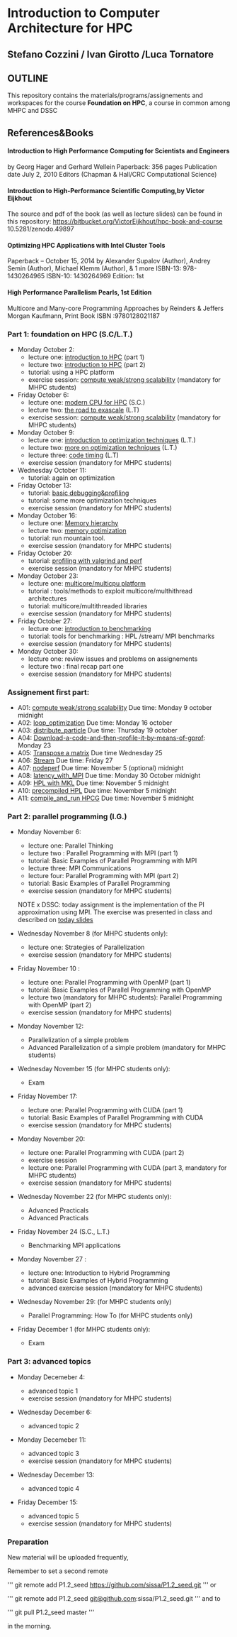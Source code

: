 # Introduction to Computer Architecture for HPC


## Stefano Cozzini / Ivan Girotto /Luca Tornatore

## OUTLINE

This repository contains the  materials/programs/assignements and workspaces for the
course **Foundation on HPC**, a course in common among MHPC and DSSC


## References&Books

#### Introduction to High Performance Computing for Scientists and Engineers
by Georg Hager and Gerhard Wellein
Paperback: 356 pages
Publication date  July 2, 2010
Editors (Chapman & Hall/CRC Computational Science)

#### Introduction to High-Performance Scientific Computing,by Victor Eijkhout
The source and pdf of the book (as well as lecture slides) can be found in this repository:
https://bitbucket.org/VictorEijkhout/hpc-book-and-course
10.5281/zenodo.49897

#### Optimizing HPC Applications with Intel Cluster Tools 
Paperback – October 15, 2014
by Alexander Supalov  (Author), Andrey Semin  (Author), Michael Klemm  (Author), & 1 more
ISBN-13: 978-1430264965  ISBN-10: 1430264969  Edition: 1st

#### High Performance Parallelism Pearls, 1st Edition
Multicore and Many-core Programming Approaches
by Reinders   &    Jeffers  
Morgan Kaufmann, Print Book ISBN :9780128021187


### Part 1: foundation on HPC  (S.C/L.T.)

- Monday October 2:
  - lecture one: [introduction to HPC] (part 1)
  - lecture two: [introduction to HPC] (part 2)
  - tutorial: using a HPC platform 
  - exercise session: [compute weak/strong scalability]  (mandatory for MHPC students)
- Friday October 6: 
  - lecture one: [modern CPU for HPC] (S.C.)
  - lecture two: [the road to exascale] (L.T)
  - exercise session: [compute weak/strong scalability] (mandatory for MHPC students)
- Monday October 9:
  - lecture one: [introduction to optimization techniques] (L.T.)
  - lecture two: [more on optimization techniques] (L.T.)
  - lecture three: [code timing] (L.T)
  - exercise session (mandatory for MHPC students)
- Wednesday October 11:
   - tutorial: again on optimization 
- Friday October 13: 
  - tutorial: [basic debugging&profiling]
  - tutorial: some more optimization techniques  
  - exercise session (mandatory for MHPC students)
- Monday October 16:
  - lecture one: [Memory hierarchy] 
  - lecture two: [memory optimization]
  - tutorial: run mountain tool. 
  - exercise session (mandatory for MHPC students) 
- Friday October 20: 
  - tutorial:   [profiling with valgrind and perf]      
  - exercise session (mandatory for MHPC students)
- Monday October 23:
  - lecture one: [multicore/multicpu platform] 
  - tutorial :   tools/methods to exploit multicore/multhithread architectures 
  - tutorial:  multicore/multithreaded  libraries 
  - exercise session (mandatory for MHPC students)
- Friday October 27: 
  - lecture one: [introduction to benchmarking] 
  - tutorial: tools for benchmarking : HPL /stream/ MPI benchmarks 
  - exercise session (mandatory for MHPC students)  
- Monday October 30:
  - lecture one: review issues and problems on assignements 
  - lecture two : final recap part one 
  - exercise session (mandatory for MHPC students)

### Assignement first part: 
 - A01: [compute weak/strong scalability] Due time: Monday 9 october midnight 
 - A02: [loop_optimization]  Due time: Monday 16 october 
 - A03: [distribute_particle] Due time: Thursday 19 october 
 - A04: [Download-a-code-and-then-profile-it-by-means-of-gprof]: Monday 23
 - A05: [Transpose a matrix] Due time Wednesday 25
 - A06: [Stream] Due time: Friday 27
 - A07: [nodeperf] Due time: November 5 (optional) midnight
 - A08: [latency_with_MPI] Due time: Monday 30 October midnight
 - A09: [HPL with MKL] Due time: November 5 midnight 
 - A10: [precompiled HPL] Due time: November 5 midnight 
 - A11: [compile_and_run HPCG] Due time: November 5 midnight 


### Part 2: parallel programming (I.G.)

- Monday November 6: 
  - lecture one: Parallel Thinking
  - lecture two : Parallel Programming with MPI (part 1)
  - tutorial: Basic Examples of Parallel Programming with MPI
  - lecture three: MPI Communications 
  - lecture four: Parallel Programming with MPI (part 2)
  - tutorial: Basic Examples of Parallel Programming 
  - exercise session (mandatory for MHPC students)
  
  NOTE x DSSC: today assignment is the implementation of the PI approximation using MPI. 
  The exercise was presented in class and described on [today slides]

- Wednesday November 8 (for MHPC students only): 
  - lecture one: Strategies of Parallelization
  - exercise session (mandatory for MHPC students)

- Friday November 10 : 
  - lecture one: Parallel Programming with OpenMP (part 1)
  - tutorial: Basic Examples of Parallel Programming with OpenMP
  - lecture two (mandatory for MHPC students): Parallel Programming with OpenMP (part 2)
  - exercise session (mandatory for MHPC students)
  
- Monday November 12:
  - Parallelization of a simple problem 
  - Advanced Parallelization of a simple problem (mandatory for MHPC students)
  
- Wednesday November 15 (for MHPC students only):
  - Exam
  
- Friday November 17:
  - lecture one: Parallel Programming with CUDA (part 1)
  - tutorial: Basic Examples of Parallel Programming with CUDA
  - exercise session (mandatory for MHPC students)

- Monday November 20: 
  - lecture one: Parallel Programming with CUDA (part 2)
  - exercise session
  - lecture one: Parallel Programming with CUDA (part 3, mandatory for MHPC students)
  - exercise session (mandatory for MHPC students)

- Wednesday November 22 (for MHPC students only): 
  - Advanced Practicals
  - Advanced Practicals

- Friday November 24 (S.C., L.T.)
  - Benchmarking MPI applications

- Monday November 27 : 
  - lecture one: Introduction to Hybrid Programming
  - tutorial: Basic Examples of Hybrid Programming
  - advanced exercise session (mandatory for MHPC students)
  
- Wednesday November 29: (for MHPC students only)
  - Parallel Programming: How To (for MHPC students only)

- Friday December 1 (for MHPC students only):
  - Exam
  
### Part 3: advanced topics

- Monday Decemeber 4: 
  - advanced topic 1
  - exercise session (mandatory for MHPC students)
  
- Wednesday December 6:
  - advanced topic 2 

- Monday Decemeber 11: 
  - advanced topic 3
  - exercise session (mandatory for MHPC students)
  
- Wednesday December 13:
  - advanced topic 4  

- Friday  December 15:
  - advanced topic 5
  - exercise session (mandatory for MHPC students)

[introduction to HPC]: https://github.com/sissa/P1.2_seed/blob/master/lectures/MHPC-FHPC-lecture1.pdf
[compute weak/strong scalability]: https://github.com/sissa/P1.2_seed/tree/master/D1-hands-on#part-2-compute-strong-and-weak-scalability-of-an-hpc-application
[modern CPU for HPC]: https://github.com/sissa/P1.2_seed/blob/master/lectures/MHPC-FHPC-lecture2.pdf
[the road to exascale]: https://github.com/sissa/P1.2_seed/blob/master/lectures/MHPC-FHPC-lecture2b.pdf
[introduction to optimization techniques]: https://github.com/sissa/P1.2_seed/blob/master/lectures/MHPC-FHPC-lecture3.pdf
[more on optimization techniques]: https://github.com/sissa/P1.2_seed/blob/master/lectures/MHPC-FHPC-lecture3b.pdf
[code timing]: https://github.com/sissa/P1.2_seed/blob/master/lectures/MHPC-FHPC-lecture3c.pdf 
[basic debugging&profiling]: https://github.com/sissa/P1.2_seed/blob/master/lectures/MHPC-FHPC-lecture4.pdf
[Memory hierarchy]:  https://github.com/sissa/P1.2_seed/blob/master/lectures/MHPC-FHPC-lecture5.pdf
[memory optimization]: https://github.com/sissa/P1.2_seed/blob/master/lectures/MHPC-FHPC-lecture5.pdf
[profiling with valgrind and perf]: https://github.com/sissa/P1.2_seed/blob/master/lectures/MHPC-FHPC-lecture6.pdf
[multicore/multicpu platform]:https://github.com/sissa/P1.2_seed/blob/master/lectures/MHPC-FHPC-lecture7.pdf
[introduction to benchmarking]: https://github.com/sissa/P1.2_seed/blob/master/lectures/MHPC-FHPC-lecture8.pdf
[Download-a-code-and-then-profile-it-by-means-of-gprof]: https://github.com/sissa/P1.2_seed/tree/master/D3-exercise#exercise-2--download-a-code-and-then-profile-it-by-means-of-gprof
[loop_optimization]: https://github.com/sissa/P1.2_seed/tree/master/D4-hands-on#part-1
[distribute_particle]: https://github.com/sissa/P1.2_seed/tree/master/D4-hands-on#part-2-distribute-particle-code 
[Transpose a matrix]: https://github.com/sissa/P1.2_seed/tree/master/D5-exercise#matrix-transpose-and-fast-transpose
[Stream]: https://github.com/sissa/P1.2_seed/tree/master/D7-materials#exercise-1-run-stream-benchmark-to-test-different-performance-when-wrongly-assigned-the-processor
[nodeperf]: https://github.com/sissa/P1.2_seed/tree/master/D7-materials/nodeperf#exercise-2-compile-and-run-nodeperfc-program
[latency_with_MPI]: https://github.com/sissa/P1.2_seed/blob/master/D7-materials/README.md#run-impi-benchmark-ping-pong-to-measure-latency-among-mpi-processes-assigned-on-different-cores
[HPL with MKL]: https://github.com/sissa/P1.2_seed/blob/master/D7-materials/README.md#exercise-3-run-hpl-benchmark-using-mkl-multithread-library 
[precompiled HPL]: https://github.com/sissa/P1.2_seed/blob/master/D8-materials/README.md#exercise-4-running--hpl-on--c3hpc
[compile_and_run HPCG]: https://github.com/sissa/P1.2_seed/tree/master/D8-materials#exercise-3--get-hpcg-benchmark-and-compile-it
[today slides]:  https://github.com/sissa/P1.2_seed/blob/master/lectures/ParallelProgramming/Day1-MHPC-2.pdf

### Preparation 

New material will be uploaded frequently,

Remember to set a second remote

'''
  git remote add P1.2_seed https://github.com/sissa/P1.2_seed.git
'''
or

'''
  git remote add P1.2_seed git@github.com:sissa/P1.2_seed.git
'''
and to

'''
  git pull P1.2_seed master 
'''

in the morning.


